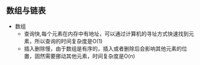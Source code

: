 ## 数组与链表
* 数组
  - 查询快,每个元素在内存中有地址，可以通过计算机的寻址方式快速找到元素，所以查询的时间复杂度是O(1)
  - 插入删除慢，由于数组是有序的，插入或者删除后会影响其他元素的位置，固然需要挪动其他元素，时间复杂度是O(n)